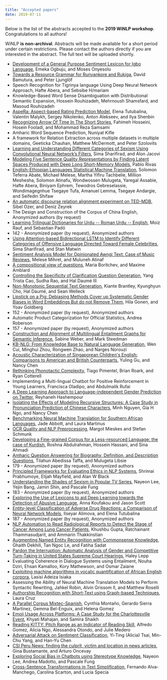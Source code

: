 ```yaml
---
title: "Accepted papers"
date: 2019-07-11
---
```


Below is the list of the abstracts accepted to the **2019 WiNLP workshop**. Congratulations to all authors!

WiNLP **is** **non-archival**. Abstracts will be made available for a short period under certain restrictions. Please contact the authors directly if you are interested in the abstract. The full text will be uploaded shortly.

- [Development of a General Purpose Sentiment Lexicon for Igbo Language](http://www.winlp.org/wp-content/uploads/2019/final_papers/103_Paper.pdf), Emeka Ogbuju, and Moses Onyesolu
- [Towards a Resource Grammar for Runyankore and Rukiga](http://www.winlp.org/wp-content/uploads/2019/final_papers/111_Paper.pdf), David Bamutura, and Peter Ljunglöf
- Speech Recognition for Tigrinya language Using Deep Neural Network Approach, Hafte Abera, and Sebsibe H/mariam
- Knowledge-Based Word Sense Disambiguation with Distributional Semantic Expansion, Hossein Rouhizadeh, Mehrnoush Shamsfard, and Masoud Rouhizadeh
- [AspeRa: Aspect-based Rating Prediction Model](http://www.winlp.org/wp-content/uploads/2019/final_papers/119_Paper.pdf), Elena Tutubalina, Valentin Malykh, Sergey Nikolenko, Anton Alekseev, and Ilya Shenbin
- [Recognizing Arrow Of Time In The Short Stories](http://www.winlp.org/wp-content/uploads/2019/final_papers/121_Paper.pdf), Fahimeh Hosseini, Hosein Fooladi, and Mohammad Reza Samsami
- Amharic Word Sequence Prediction, Nuniyat Kifle
- A framework for Relation Extraction across multiple datasets in multiple domains, Geeticka Chauhan, Matthew McDermott, and Peter Szolovits
- [Learning and Understanding Different Categories of Sexism Using Convolutional Neural Network’s Filters](http://www.winlp.org/wp-content/uploads/2019/final_papers/133_Paper.pdf), Sima Sharifirad, and Alon Jacovi
- [Modeling Five Sentence Quality Representations by Finding Latent Spaces Produced with Deep Long Short-Memory Models](http://www.winlp.org/wp-content/uploads/2019/final_papers/134_Paper.pdf), Pablo Rivas
- [English-Ethiopian Languages Statistical Machine Translation](http://www.winlp.org/wp-content/uploads/2019/final_papers/135_Paper.pdf), Solomon Teferra Abate, Michael Melese, Martha Yifiru Tachbelie, Million Meshesha, Solomon Atinafu, Wondwossen Mulugeta, Yaregal Assabie, Hafte Abera, Biniyam Ephrem, Tewodros Gebreselassie, Wondimagegnhue Tsegaye Tufa, Amanuel Lemma, Tsegaye Andargie, and Seifedin Shifaw
- [An automatic discourse relation alignment experiment on TED-MDB](http://www.winlp.org/wp-content/uploads/2019/final_papers/137_Paper.pdf), Sibel Ozer, and Deniz Zeyrek
- The Design and Construction of the Corpus of China English, Anonymized authors (by request)
- [Learning Trilingual Dictionaries for Urdu -- Roman Urdu -- English](http://www.winlp.org/wp-content/uploads/2019/final_papers/139_Paper.pdf), Moiz Rauf, and Sebastian Padó
- 142 - Anonymized paper (by request), Anonymized authors
- [Using Attention-based Bidirectional LSTM to Identify Different Categories of Offensive Language Directed Toward Female Celebrities](http://www.winlp.org/wp-content/uploads/2019/final_papers/143_Paper.pdf), Sima Sharifirad, and Stan Matwin
- [Sentiment Analysis Model for Opinionated Awngi Text: Case of Music Reviews](http://www.winlp.org/wp-content/uploads/2019/final_papers/145_Paper.pdf), Melese Mihret, and Muluneh Atinaf
- [A compositional view of questions](http://www.winlp.org/wp-content/uploads/2019/final_papers/147.pdf), Maria Boritchev, and Maxime Amblard
- [Controlling the Specificity of Clarification Question Generation](http://www.winlp.org/wp-content/uploads/2019/final_papers/148_Paper.pdf), Yang Trista Cao, Sudha Rao, and Hal Daumé III
- [Non-Monotonic Sequential Text Generation](http://www.winlp.org/wp-content/uploads/2019/final_papers/149_Paper.pdf), Kiante Brantley, Kyunghyun Cho, Hal Daumé, and Sean Welleck
- [Lipstick on a Pig: Debiasing Methods Cover up Systematic Gender Biases in Word Embeddings But do not Remove Them](http://www.winlp.org/wp-content/uploads/2019/final_papers/151_Paper.pdf), Hila Gonen, and Yoav Goldberg
- 152 - Anonymized paper (by request), Anonymized authors
- Automatic Product Categorization for Official Statistics, Andrea Roberson
- 157 - Anonymized paper (by request), Anonymized authors
- [Construction and Alignment of Multilingual Entailment Graphs for Semantic Inference](http://www.winlp.org/wp-content/uploads/2019/final_papers/158_Paper.pdf), Sabine Weber, and Mark Steedman
- [KB-NLG: From Knowledge Base to Natural Language Generation](http://www.winlp.org/wp-content/uploads/2019/final_papers/162_Paper.pdf), Wen Cui, Minghui Zhou, Rongwen Zhao, and Narges Norouzi
- [Acoustic Characterization of Singaporean Children's English: Comparisons to American and British Counterparts](http://www.winlp.org/wp-content/uploads/2019/final_papers/164_Paper.pdf), Yuling Gu, and Nancy Chen
- [Rethinking Phonotactic Complexity](http://www.winlp.org/wp-content/uploads/2019/final_papers/168_Paper.pdf), Tiago Pimentel, Brian Roark, and Ryan Cotterell
- Implementing a Multi-lingual Chatbot for Positive Reinforcement in Young Learners, Francisca Oladipo, and Abdulmalik Rufai
- [A Deep Learning Approach to Language-independent Gender Prediction on Twitter](http://www.winlp.org/wp-content/uploads/2019/final_papers/170_Paper.pdf), Reyhaneh Hashempour
- [Isolating the Effects of Modeling Recursive Structures: A Case Study in Pronunciation Prediction of Chinese Characters](http://www.winlp.org/wp-content/uploads/2019/final_papers/173_Paper.pdf), Minh Nguyen, Gia H Ngo, and Nancy Chen
- [Benchmarking Neural Machine Translation for Southern African Languages](http://www.winlp.org/wp-content/uploads/2019/final_papers/174_Paper.pdf), Jade Abbott, and Laura Martinus
- [OCR Quality and NLP Preprocessing](http://www.winlp.org/wp-content/uploads/2019/final_papers/176_Paper.pdf), Margot Mieskes and Stefan Schmunk
- [Developing a Fine-grained Corpus for a Less-resourced Language: the case of Kurdish](http://www.winlp.org/wp-content/uploads/2019/final_papers/177_Paper.pdf), Roshna Abdulrahman, Hossein Hassani, and Sina Ahmadi
- [Amharic Question Answering for Biography, Definition, and Description Questions](http://www.winlp.org/wp-content/uploads/2019/final_papers/178_Paper.pdf), Tilahun Abedissa Taffa, and Mulugeta Libsie
- 179 - Anonymized paper (by request), Anonymized authors
- [Principled Frameworks for Evaluating Ethics in NLP Systems](http://www.winlp.org/wp-content/uploads/2019/final_papers/181_Paper.pdf), Shrimai Prabhumoye, Elijah Mayfield, and Alan W Black
- [Understanding the Shades of Sexism in Popular TV Series](http://www.winlp.org/wp-content/uploads/2019/final_papers/182_Paper.pdf), Nayeon Lee, Yejin Bang, Jamin Shin, and Pascale Fung
- 183 - Anonymized paper (by request), Anonymized authors
- [Exploring the Use of Lexicons to aid Deep Learning towards the Detection of Abusive Language](http://www.winlp.org/wp-content/uploads/2019/final_papers/184_Paper.pdf), Anna Koufakou and Jason Scott
- [Entity-level Classification of Adverse Drug Reactions: a Comparison of Neural Network Models](http://www.winlp.org/wp-content/uploads/2019/final_papers/186_Paper.pdf), Ilseyar Alimova, and Elena Tutubalina
- 187 - Anonymized paper (by request), Anonymized authors
- [NLP Automation to Read Radiological Reports to Detect the Stage of Cancer Among Lung Cancer Patients](http://www.winlp.org/wp-content/uploads/2019/final_papers/189_Paper.pdf), Khushbu Gupta, Ratchainant Thammasudjarit, and Ammarin Thakkinstian
- [Augmenting Named Entity Recognition with Commonsense Knowledge](http://www.winlp.org/wp-content/uploads/2019/final_papers/190.pdf), Ghaith Dekhili, Tan Ngoc Le, and Fatiha Sadat
- [Pardon the Interruption: Automatic Analysis of Gender and Competitive Turn-Taking in United States Supreme Court Hearings](http://www.winlp.org/wp-content/uploads/2019/final_papers/191_Paper.pdf), Haley Lepp
- Evaluating Coherence in Dialogue Systems using Entailment, Nouha Dziri, Ehsan Kamalloo, Kory Mathewson, and Osmar Zaiane
- [Exploiting machine algorithms in vocalic quantification of African English corpora](http://www.winlp.org/wp-content/uploads/2019/final_papers/195_Paper.pdf), Lasisi Adeiza Isiaka
- Assessing the Ability of Neural Machine Translation Models to Perform Syntactic Rewriting, Jahkel Robin, Alvin Grissom II, and Matthew Roselli
- [Authorship Recognition with Short-Text using Graph-based Techniques](http://www.winlp.org/wp-content/uploads/2019/final_papers/197_Paper.pdf), Laura Cruz
- [A Parallel Corpus Mixtec-Spanish](http://www.winlp.org/wp-content/uploads/2019/final_papers/198_Paper.pdf), Cynthia Montaño, Gerardo Sierra Martínez, Gemma Bel-Enguix, and Helena Gomez
- [Emoji Usage Across Platforms: A Case Study for the Charlottesville Event](http://www.winlp.org/wp-content/uploads/2019/final_papers/200_Paper.pdf), Khyati Mahajan, and Samira Shaikh
- [Reading KITTY: Pitch Range as an Indicator of Reading Skill](http://www.winlp.org/wp-content/uploads/2019/final_papers/201_Paper.pdf), Alfredo Gomez, Alicia Ngo, Alessandra Otondo, and Julie Medero
- [Adversarial Attack on Sentiment Classification](http://www.winlp.org/wp-content/uploads/2019/final_papers/204_Paper.pdf), Yi-Ting (Alicia) Tsai, Min-Chu Yang, and Han-Yu Chen
- [CSI Peru News: finding the culprit, victim and location in news articles](http://www.winlp.org/wp-content/uploads/2019/final_papers/205_Paper.pdf), Gina Bustamante, and Arturo Oncevay
- [Exploring Social Bias in Chatbots using Stereotype Knowledge](http://www.winlp.org/wp-content/uploads/2019/final_papers/210_Paper.pdf), Nayeon Lee, Andrea Madotto, and Pascale Fung
- [Cross-Sentence Transformations in Text Simplification](http://www.winlp.org/wp-content/uploads/2019/final_papers/211_Paper.pdf), Fernando Alva-Manchego, Carolina Scarton, and Lucia Specia
